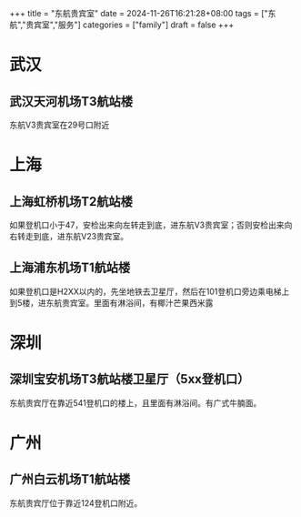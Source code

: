 +++
title = "东航贵宾室"
date = 2024-11-26T16:21:28+08:00
tags = ["东航","贵宾室","服务"]
categories = ["family"]
draft = false
+++

# 武汉
## 武汉天河机场T3航站楼
东航V3贵宾室在29号口附近

# 上海
## 上海虹桥机场T2航站楼
如果登机口小于47，安检出来向左转走到底，进东航V3贵宾室；否则安检出来向右转走到底，进东航V23贵宾室。

## 上海浦东机场T1航站楼
如果登机口是H2XX以内的，先坐地铁去卫星厅，然后在101登机口旁边乘电梯上到5楼，进东航贵宾室。里面有淋浴间，有椰汁芒果西米露

# 深圳
## 深圳宝安机场T3航站楼卫星厅（5xx登机口）
东航贵宾厅在靠近541登机口的楼上，且里面有淋浴间。有广式牛腩面。

# 广州
## 广州白云机场T1航站楼
东航贵宾厅位于靠近124登机口附近。
